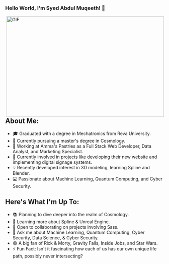 ### Hello World, I'm Syed Abdul Muqeeth! 👋

<img align="right" alt="GIF" src="https://github.com/arsentieva/arsentieva/blob/main/code.gif?raw=true" width="500" height="320" />

## About Me:
- 🎓 Graduated with a degree in Mechatronics from Reva University.
- 🔭 Currently pursuing a master's degree in Cosmology.
- 💼 Working at Amma's Pastries as a Full Stack Web Developer, Data Analyst, and Marketing Specialist.
- 🚀 Currently involved in projects like developing their new website and implementing digital signage systems.
- 💡 Recently developed interest in 3D modeling, learning Spline and Blender.
- 💻 Passionate about Machine Learning, Quantum Computing, and Cyber Security.

## Here's What I'm Up To:
- 📚 Planning to dive deeper into the realm of Cosmology.
- 🌱 Learning more about Spline & Unreal Engine.
- 👯 Open to collaborating on projects involving Sass.
- 💬 Ask me about Machine Learning, Quantum Computing, Cyber Security, Data Science, & Cyber Security.
- 😄 A big fan of Rick & Morty, Gravity Falls, Inside Jobs, and Star Wars.
- ⚡ Fun Fact: Isn't it fascinating how each of us has our own unique life path, possibly never intersecting?

